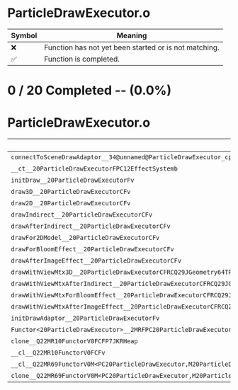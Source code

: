 # ParticleDrawExecutor.o
| Symbol | Meaning 
| ------------- | ------------- 
| :x: | Function has not yet been started or is not matching. 
| :white_check_mark: | Function is completed. 


# 0 / 20 Completed -- (0.0%)
# ParticleDrawExecutor.o
| Symbol | Decompiled? |
| ------------- | ------------- |
| `connectToSceneDrawAdaptor__34@unnamed@ParticleDrawExecutor_cpp@FP14NameObjAdaptorRCQ22MR11FunctorBasei` | :x: |
| `__ct__20ParticleDrawExecutorFPC12EffectSystemb` | :x: |
| `initDraw__20ParticleDrawExecutorFv` | :x: |
| `draw3D__20ParticleDrawExecutorCFv` | :x: |
| `draw2D__20ParticleDrawExecutorCFv` | :x: |
| `drawIndirect__20ParticleDrawExecutorCFv` | :x: |
| `drawAfterIndirect__20ParticleDrawExecutorCFv` | :x: |
| `drawFor2DModel__20ParticleDrawExecutorCFv` | :x: |
| `drawForBloomEffect__20ParticleDrawExecutorCFv` | :x: |
| `drawAfterImageEffect__20ParticleDrawExecutorCFv` | :x: |
| `drawWithViewMtx3D__20ParticleDrawExecutorCFRCQ29JGeometry64TPosition3<Q29JGeometry38TMatrix34<Q29JGeometry13SMatrix34C<f>>>` | :x: |
| `drawWithViewMtxAfterIndirect__20ParticleDrawExecutorCFRCQ29JGeometry64TPosition3<Q29JGeometry38TMatrix34<Q29JGeometry13SMatrix34C<f>>>` | :x: |
| `drawWithViewMtxForBloomEffect__20ParticleDrawExecutorCFRCQ29JGeometry64TPosition3<Q29JGeometry38TMatrix34<Q29JGeometry13SMatrix34C<f>>>` | :x: |
| `drawWithViewMtxAfterImageEffect__20ParticleDrawExecutorCFRCQ29JGeometry64TPosition3<Q29JGeometry38TMatrix34<Q29JGeometry13SMatrix34C<f>>>` | :x: |
| `initDrawAdaptor__20ParticleDrawExecutorFv` | :x: |
| `Functor<20ParticleDrawExecutor>__2MRFPC20ParticleDrawExecutorM20ParticleDrawExecutorFPCvPCv_v_Q22MR69FunctorV0M<PC20ParticleDrawExecutor,M20ParticleDrawExecutorFPCvPCv_v>` | :x: |
| `clone__Q22MR10FunctorV0FCFP7JKRHeap` | :x: |
| `__cl__Q22MR10FunctorV0FCFv` | :x: |
| `__cl__Q22MR69FunctorV0M<PC20ParticleDrawExecutor,M20ParticleDrawExecutorFPCvPCv_v>CFv` | :x: |
| `clone__Q22MR69FunctorV0M<PC20ParticleDrawExecutor,M20ParticleDrawExecutorFPCvPCv_v>CFP7JKRHeap` | :x: |
